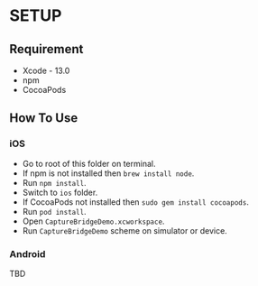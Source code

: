 # SETUP

## Requirement

* Xcode - 13.0
* npm
* CocoaPods

## How To Use

### iOS

* Go to root of this folder on terminal.
* If npm is not installed then `brew install node`.
* Run `npm install`.
* Switch to `ios` folder.
* If CocoaPods not installed then `sudo gem install cocoapods`.
* Run `pod install`.
* Open `CaptureBridgeDemo.xcworkspace`.
* Run `CaptureBridgeDemo` scheme on simulator or device.

### Android

TBD
